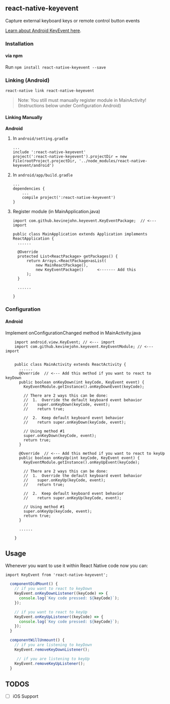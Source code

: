 ## react-native-keyevent
Capture external keyboard keys or remote control button events

[Learn about Android KeyEvent here](https://developer.android.com/reference/android/view/KeyEvent.html).


### Installation

#### via npm

Run `npm install react-native-keyevent --save`

### Linking (Android)

`react-native link react-native-keyevent`

> Note: You still must manually register module in MainActivity! (Instructions below under Configuration Android)


#### Linking Manually

**Android**

1. In `android/setting.gradle`

    ```
    ...
    include ':react-native-keyevent'
    project(':react-native-keyevent').projectDir = new File(rootProject.projectDir, '../node_modules/react-native-keyevent/android')
    ```

2. In `android/app/build.gradle`

    ```
    ...
    dependencies {
        ...
        compile project(':react-native-keyevent')
    }
    ```

3. Register module (in MainApplication.java)

    ```
    import com.github.kevinejohn.keyevent.KeyEventPackage;  // <--- import

    public class MainApplication extends Application implements ReactApplication {
      ......

      @Override
      protected List<ReactPackage> getPackages() {
          return Arrays.<ReactPackage>asList(
              new MainReactPackage(),
              new KeyEventPackage()      <------- Add this
          );
      }

      ......

    }
    ```

### Configuration

#### Android

Implement onConfigurationChanged method in MainActivity.java

```
    import android.view.KeyEvent; // <--- import
    import com.github.kevinejohn.keyevent.KeyEventModule; // <--- import
    

    public class MainActivity extends ReactActivity {
      ......
      @Override  // <--- Add this method if you want to react to keyDown
      public boolean onKeyDown(int keyCode, KeyEvent event) {
        KeyEventModule.getInstance().onKeyDownEvent(keyCode);

        // There are 2 ways this can be done:
        //  1.  Override the default keyboard event behavior
        //    super.onKeyDown(keyCode, event);
        //    return true;

        //  2.  Keep default keyboard event behavior
        //    return super.onKeyDown(keyCode, event);

        // Using method #1
        super.onKeyDown(keyCode, event);
        return true;
      }

      @Override  // <--- Add this method if you want to react to keyUp
      public boolean onKeyUp(int keyCode, KeyEvent event) {
        KeyEventModule.getInstance().onKeyUpEvent(keyCode);

        // There are 2 ways this can be done:
        //  1.  Override the default keyboard event behavior
        //    super.onKeyUp(keyCode, event);
        //    return true;

        //  2.  Keep default keyboard event behavior
        //    return super.onKeyUp(keyCode, event);

        // Using method #1
        super.onKeyUp(keyCode, event);
        return true;
      }

      ......

    }
```

## Usage

Whenever you want to use it within React Native code now you can:

`import KeyEvent from 'react-native-keyevent';`

```javascript
  componentDidMount() {
    // if you want to react to keyDown
    KeyEvent.onKeyDownListener((keyCode) => {
      console.log(`Key code pressed: ${keyCode}`);
    });

    // if you want to react to keyUp
    KeyEvent.onKeyUpListener((keyCode) => {
      console.log(`Key code pressed: ${keyCode}`);
    });
  }

  componentWillUnmount() {
    // if you are listening to keyDown
    KeyEvent.removeKeyDownListener();

     // if you are listening to keyUp
    KeyEvent.removeKeyUpListener();
  }
```

## TODOS

- [ ] iOS Support
